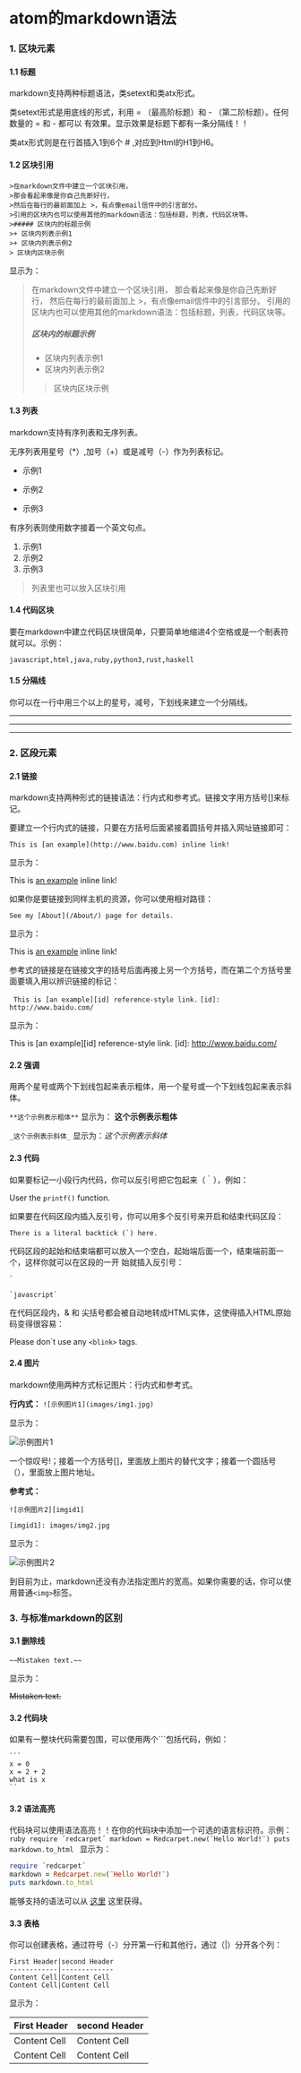 atom的markdown语法
===================
### 1. 区块元素
#### 1.1 标题
markdown支持两种标题语法，类setext和类atx形式。

类setext形式是用底线的形式，利用 = （最高阶标题）和 - （第二阶标题）。任何数量的 = 和 - 都可以
有效果。显示效果是标题下都有一条分隔线！！

类atx形式则是在行首插入1到6个 # ,对应到Html的H1到H6。

#### 1.2 区块引用
    >在markdown文件中建立一个区块引用，
    >那会看起来像是你自己先断好行，
    >然后在每行的最前面加上 >，有点像email信件中的引言部分。
    >引用的区块内也可以使用其他的markdown语法：包括标题，列表，代码区块等。
    >##### 区块内的标题示例
    >+ 区块内列表示例1
    >+ 区块内列表示例2
    > 区块内区块示例

显示为：
>在markdown文件中建立一个区块引用，
>那会看起来像是你自己先断好行，
>然后在每行的最前面加上 >，有点像email信件中的引言部分。
>引用的区块内也可以使用其他的markdown语法：包括标题，列表，代码区块等。
>##### 区块内的标题示例
>+ 区块内列表示例1
>+ 区块内列表示例2
>> 区块内区块示例

#### 1.3 列表
markdown支持有序列表和无序列表。

无序列表用星号（*）,加号（+）或是减号（-）作为列表标记。
* 示例1
+ 示例2
- 示例3

有序列表则使用数字接着一个英文句点。
1. 示例1
2. 示例2
3. 示例3
> 列表里也可以放入区块引用

#### 1.4 代码区块
要在markdown中建立代码区块很简单，只要简单地缩进4个空格或是一个制表符就可以。示例：

    javascript,html,java,ruby,python3,rust,haskell

#### 1.5 分隔线
你可以在一行中用三个以上的星号，减号，下划线来建立一个分隔线。
***

---

___
### 2. 区段元素
#### 2.1 链接
markdown支持两种形式的链接语法：行内式和参考式。链接文字用方括号[]来标记。

要建立一个行内式的链接，只要在方括号后面紧接着圆括号并插入网址链接即可：

`This is [an example](http://www.baidu.com) inline link!`

显示为：

This is [an example](http://www.baidu.com) inline link!

如果你是要链接到同样主机的资源，你可以使用相对路径：

`See my [About](/About/) page for details.`

显示为：

This is [an example](http://www.baidu.com) inline link!

参考式的链接是在链接文字的括号后面再接上另一个方括号，而在第二个方括号里面要填入用以辨识链接的标记：

` This is [an example][id] reference-style link.`
` [id]: http://www.baidu.com/ `

显示为：

This is [an example][id] reference-style link.
[id]: http://www.baidu.com/

#### 2.2 强调
用两个星号或两个下划线包起来表示粗体，用一个星号或一个下划线包起来表示斜体。

`**这个示例表示粗体**` 显示为： **这个示例表示粗体**

`_这个示例表示斜体_` 显示为：_这个示例表示斜体_

#### 2.3 代码
如果要标记一小段行内代码，你可以反引号把它包起来（｀），例如：

User the `printf()` function.

如果要在代码区段内插入反引号，你可以用多个反引号来开启和结束代码区段：

``There is a literal backtick (`) here.``

代码区段的起始和结束端都可以放入一个空白，起始端后面一个，结束端前面一个，这样你就可以在区段的一开
始就插入反引号：

`` ` ``

`` `javascript` ``

在代码区段内，& 和 尖括号都会被自动地转成HTML实体，这使得插入HTML原始码变得很容易：

Please don´t use any `<blink>` tags.

#### 2.4 图片
markdown使用两种方式标记图片：行内式和参考式。

**行内式：**
`![示例图片1](images/img1.jpg)`

显示为：

![示例图片1](images/img1.jpg)

一个惊叹号!；接着一个方括号[]，里面放上图片的替代文字；接着一个圆括号（），里面放上图片地址。

**参考式：**

`![示例图片2][imgid1]`

`[imgid1]: images/img2.jpg`

显示为：

![示例图片2][imgid1]

[imgid1]: images/img2.jpg

到目前为止，markdown还没有办法指定图片的宽高。如果你需要的话，你可以使用普通`<img>`标签。

### 3. 与标准markdown的区别
#### 3.1 删除线
` ~~Mistaken text.~~ `

显示为：

~~Mistaken text.~~

#### 3.2 代码块
如果有一整块代码需要包围，可以使用两个```包括代码，例如：

    ```
    x = 0
    x = 2 + 2
    what is x
    ``
#### 3.2 语法高亮
代码块可以使用语法高亮！！在你的代码块中添加一个可选的语言标识符。示例：
    ```ruby
    require ´redcarpet´
    markdown = Redcarpet.new(¨Hello World!¨)
    puts markdown.to_html
    ```
显示为：
```ruby
require ´redcarpet´
markdown = Redcarpet.new(¨Hello World!¨)
puts markdown.to_html
```
能够支持的语法可以从 [这里](https://github.com/github/linguist/blob/master/lib/linguist/languages.yml) 这里获得。

#### 3.3 表格
你可以创建表格，通过符号（-）分开第一行和其他行，通过（|）分开各个列：

    First Header|second Header
    ------------|-------------
    Content Cell|Content Cell
    Content Cell|Content Cell

显示为：

First Header|second Header
------------|-------------
Content Cell|Content Cell
Content Cell|Content Cell
